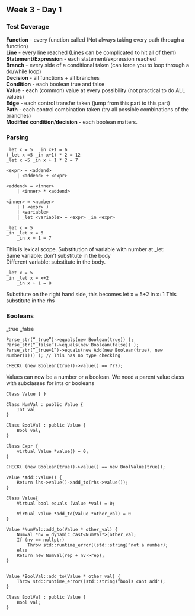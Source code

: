 ## Week 3 - Day 1
### Test Coverage
**Function** - every function called (Not always taking every path through a function)  
**Line** - every line reached (Lines can be complicated to hit all of them)  
**Statement/Expression** - each statement/expression reached  
**Branch** - every side of a conditional taken (can force you to loop through a do/while loop)  
**Decision** - all functions + all branches  
**Condition** - each boolean true and false  
**Value** - each (common) value at every possibility (not practical to do ALL values)  
**Edge** - each control transfer taken (jump from this part to this part)  
**Path** - each control combination taken (try all possible combinations of the branches)  
**Modified condition/decision** - each boolean matters. 

### Parsing

```
_let x = 5  _in x+1 = 6
(_let x =5 _in x+1) * 2 = 12
_let x =5 _in x + 1 * 2 = 7

<expr> = <addend>
    | <addend> + <expr>

<addend> = <inner>
    | <inner> * <addend>

<inner> = <number>
    | ( <expr> )
    | <variable>
    | _let <variable> = <expr> _in <expr>

_let x = 5
_in _let x = 6
    _in x + 1 = 7
```

This is lexical scope. 
Substitution of variable with number at _let:  
Same variable: don’t substitute in the body  
Different variable: substitute in the body. 

```
_let x = 5
_in _let x = x+2
    _in x + 1 = 8
```

Substitute on the right hand side, this becomes let x = 5+2 in x+1
This substitute in the rhs 

### Booleans
\_true
\_false

```
Parse_str(“_true”)->equals(new Boolean(true)) );
Parse_str(“_false”)->equals(new Boolean(false)) );
Parse_str(“_true+1”)->equals(new Add(new Boolean(true), new Number(1))) ); // This has no type checking

CHECK( (new Boolean(true))->value() == ???);
```

Values can now be a number or a boolean. We need a parent value class with subclasses for ints or booleans

```
Class Value { }

Class NumVal : public Value {
    Int val
}

Class BoolVal : public Value {
    Bool val;
}

Class Expr {
    virtual Value *value() = 0;
}

CHECK( (new Boolean(true))->value() == new BoolValue(true));
```

```
Value *Add::value() {
    Return lhs->value()->add_to(rhs->value());
}

Class Value{
    Virtual bool equals (Value *val) = 0;

    Virtual Value *add_to(Value *other_val) = 0
}

Value *NumVal::add_to(Value * other_val) {
    Numval *nv = dynamic_cast<NumVal*>(other_val;
    If (nv == nullptr)
        Throw std::runtime_error((std::string)”not a number);
    else
    Return new NumVal(rep + nv->rep);
}


Value *BoolVal::add_to(Value * other_val) {
    Throw std::runtime_error((std::string)”bools cant add");
}

Class BoolVal : public Value {
    Bool val;
}
```